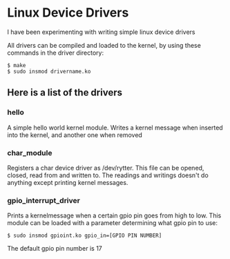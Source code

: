 # Linux Device Drivers

I have been experimenting with writing simple linux device drivers

All drivers can be compiled and loaded to the kernel, by using these commands in the driver directory:

```
$ make
$ sudo insmod drivername.ko
```

## Here is a list of the drivers

### hello

A simple hello world kernel module. Writes a kernel message when inserted into the kernel, and another one when removed

### char_module

Registers a char device driver as /dev/rytter. This file can be opened, closed, read from and written to. The readings and writings doesn't do anything except printing kernel messages.

### gpio_interrupt_driver

Prints a kernelmessage when a certain gpio pin goes from high to low. This module can be loaded with a parameter determining what gpio pin to use:

`$ sudo insmod gpioint.ko gpio_in=[GPIO PIN NUMBER]`

The default gpio pin number is 17